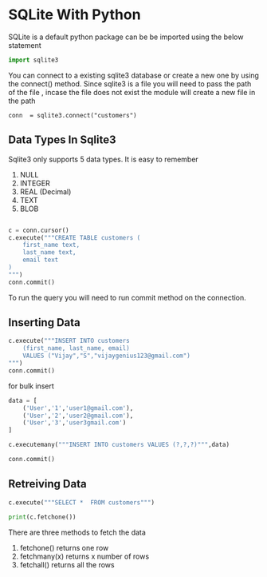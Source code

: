 # SQLite With Python

SQLite is a default python package can be be imported using the below statement

```python
import sqlite3
```
You can connect to a existing sqlite3 database or create a new one by using the connect() method. Since sqlite3 is a file you will need to pass the path of the file , incase the file does not exist the module will create a new file in the path

```
conn  = sqlite3.connect("customers")
```


## Data Types In Sqlite3

Sqlite3 only supports 5 data types. It is easy to remember
1. NULL 
2. INTEGER
3. REAL  (Decimal)
4. TEXT
5. BLOB 

```python

c = conn.cursor()
c.execute("""CREATE TABLE customers (
    first_name text,
    last_name text,
    email text
)
""")
conn.commit()
```

To run the query you will need to run commit method on the connection.


## Inserting Data

```python
c.execute("""INSERT INTO customers 
    (first_name, last_name, email) 
    VALUES ("Vijay","S","vijaygenius123@gmail.com")
""")
conn.commit()
```

for bulk insert
```python
data = [
    ('User','1','user1@gmail.com'),
    ('User','2','user2@gmail.com'),
    ('User','3','user3gmail.com')
]

c.executemany("""INSERT INTO customers VALUES (?,?,?)""",data)

conn.commit()
```

## Retreiving Data

```python
c.execute("""SELECT *  FROM customers""")

print(c.fetchone())

```

There are three methods to fetch the data

1. fetchone() returns one row
2. fetchmany(x) returns x number of rows
3. fetchall() returns all the rows